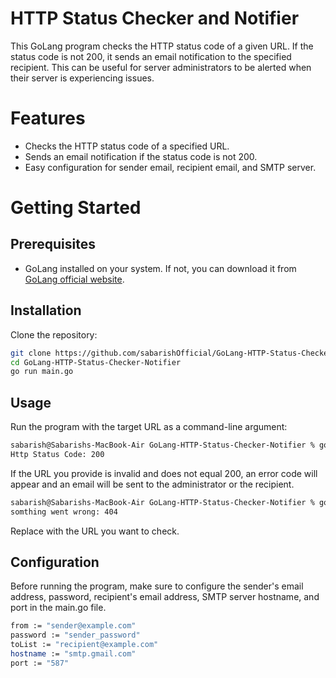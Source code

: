 
# HTTP Status Checker and Notifier

This GoLang program checks the HTTP status code of a given URL. If the status code is not 200, it sends an email notification to the specified recipient. This can be useful for server administrators to be alerted when their server is experiencing issues.

# Features
- Checks the HTTP status code of a specified URL.
- Sends an email notification if the status code is not 200.
- Easy configuration for sender email, recipient email, and SMTP server.


# Getting Started
## Prerequisites

 - GoLang installed on your system. If not, you can download it from [GoLang official website](https://go.dev/dl/).
## Installation

Clone the repository:

```bash
git clone https://github.com/sabarishOfficial/GoLang-HTTP-Status-Checker-Notifier.git
cd GoLang-HTTP-Status-Checker-Notifier
go run main.go
```

## Usage
Run the program with the target URL as a command-line argument:
```bash
sabarish@Sabarishs-MacBook-Air GoLang-HTTP-Status-Checker-Notifier % go run main.go https://google.com
Http Status Code: 200
```
If the URL you provide is invalid and does not equal 200, an error code will appear and an email will be sent to the administrator or the recipient.

```bash
sabarish@Sabarishs-MacBook-Air GoLang-HTTP-Status-Checker-Notifier % go run main.go http://sabarish.shop
somthing went wrong: 404
```

Replace <url> with the URL you want to check. 



## Configuration

Before running the program, make sure to configure the sender's email address, password, recipient's email address, SMTP server hostname, and port in the main.go file.

```bash
from := "sender@example.com"
password := "sender_password"
toList := "recipient@example.com"
hostname := "smtp.gmail.com"
port := "587"
```


